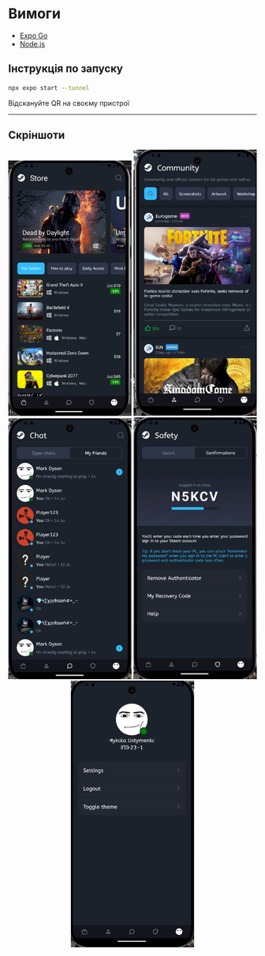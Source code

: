 # Вимоги
- [Expo Go](https://play.google.com/store/apps/details?id=host.exp.exponent)
- [Node.js](https://nodejs.org/en)


## Інструкція по запуску

```bash
npx expo start --tunnel
```

Відскануйте QR на своєму пристрої

---

## Скріншоти

<div align="center">
  <img src="./screenshots/1.png" alt="1" width="250" />
  <img src="./screenshots/2.png" alt="2" width="250" />
  <img src="./screenshots/3.png" alt="3" width="250" />
  <img src="./screenshots/4.png" alt="4" width="250" />
  <img src="./screenshots/5.png" alt="5" width="250" />
</div>
